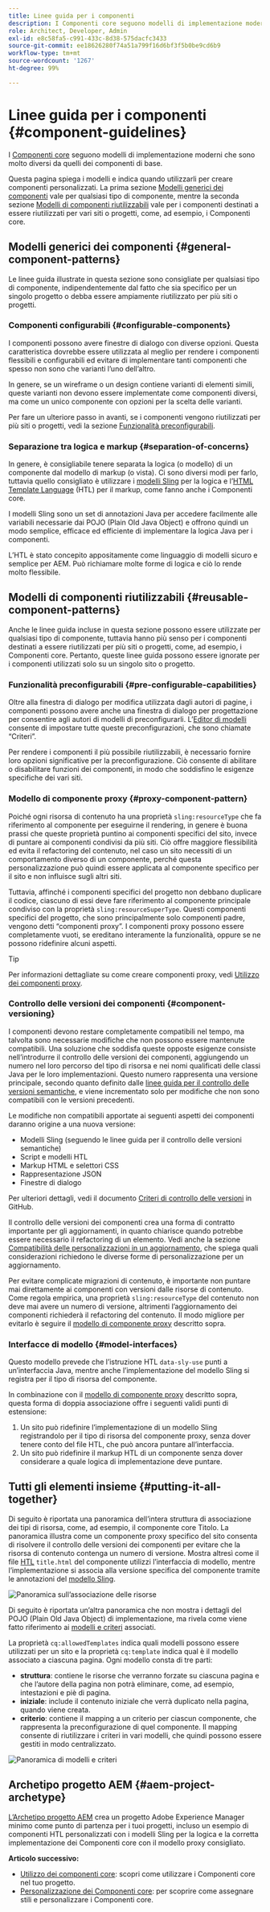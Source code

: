 ```yaml
---
title: Linee guida per i componenti
description: I Componenti core seguono modelli di implementazione moderni che sono molto diversi da quelli dei componenti di base.
role: Architect, Developer, Admin
exl-id: e8c58fa5-c991-433c-8d38-575dacfc3433
source-git-commit: ee18626280f74a51a799f16d6bf3f5b0be9cd6b9
workflow-type: tm+mt
source-wordcount: '1267'
ht-degree: 99%

---
```


# Linee guida per i componenti {#component-guidelines}

I [Componenti core](overview.md) seguono modelli di implementazione moderni che sono molto diversi da quelli dei componenti di base.

Questa pagina spiega i modelli e indica quando utilizzarli per creare componenti personalizzati. La prima sezione [Modelli generici dei componenti](#general-component-patterns) vale per qualsiasi tipo di componente, mentre la seconda sezione [Modelli di componenti riutilizzabili](#reusable-component-patterns) vale per i componenti destinati a essere riutilizzati per vari siti o progetti, come, ad esempio, i Componenti core.

## Modelli generici dei componenti {#general-component-patterns}

Le linee guida illustrate in questa sezione sono consigliate per qualsiasi tipo di componente, indipendentemente dal fatto che sia specifico per un singolo progetto o debba essere ampiamente riutilizzato per più siti o progetti.

### Componenti configurabili {#configurable-components}

I componenti possono avere finestre di dialogo con diverse opzioni. Questa caratteristica dovrebbe essere utilizzata al meglio per rendere i componenti flessibili e configurabili ed evitare di implementare tanti componenti che spesso non sono che varianti l’uno dell’altro.

In genere, se un wireframe o un design contiene varianti di elementi simili, queste varianti non devono essere implementate come componenti diversi, ma come un unico componente con opzioni per la scelta delle varianti.

Per fare un ulteriore passo in avanti, se i componenti vengono riutilizzati per più siti o progetti, vedi la sezione [Funzionalità preconfigurabili](#pre-configurable-capabilities).

### Separazione tra logica e markup {#separation-of-concerns}

In genere, è consigliabile tenere separata la logica (o modello) di un componente dal modello di markup (o vista). Ci sono diversi modi per farlo, tuttavia quello consigliato è utilizzare i [modelli Sling](https://sling.apache.org/documentation/bundles/models.html) per la logica e l’[HTML Template Language](https://experienceleague.adobe.com/docs/experience-manager-htl/using/overview.html?lang=it) (HTL) per il markup, come fanno anche i Componenti core.

I modelli Sling sono un set di annotazioni Java per accedere facilmente alle variabili necessarie dai POJO (Plain Old Java Object) e offrono quindi un modo semplice, efficace ed efficiente di implementare la logica Java per i componenti.

L’HTL è stato concepito appositamente come linguaggio di modelli sicuro e semplice per AEM. Può richiamare molte forme di logica e ciò lo rende molto flessibile.

## Modelli di componenti riutilizzabili {#reusable-component-patterns}

Anche le linee guida incluse in questa sezione possono essere utilizzate per qualsiasi tipo di componente, tuttavia hanno più senso per i componenti destinati a essere riutilizzati per più siti o progetti, come, ad esempio, i Componenti core. Pertanto, queste linee guida possono essere ignorate per i componenti utilizzati solo su un singolo sito o progetto.

### Funzionalità preconfigurabili {#pre-configurable-capabilities}

Oltre alla finestra di dialogo per modifica utilizzata dagli autori di pagine, i componenti possono avere anche una finestra di dialogo per progettazione per consentire agli autori di modelli di preconfigurarli. L’[Editor di modelli](https://experienceleague.adobe.com/docs/experience-manager-cloud-service/sites/authoring/features/templates.html?lang=it) consente di impostare tutte queste preconfigurazioni, che sono chiamate “Criteri”.

Per rendere i componenti il più possibile riutilizzabili, è necessario fornire loro opzioni significative per la preconfigurazione. Ciò consente di abilitare o disabilitare funzioni dei componenti, in modo che soddisfino le esigenze specifiche dei vari siti.

### Modello di componente proxy {#proxy-component-pattern}

Poiché ogni risorsa di contenuto ha una proprietà `sling:resourceType` che fa riferimento al componente per eseguirne il rendering, in genere è buona prassi che queste proprietà puntino ai componenti specifici del sito, invece di puntare ai componenti condivisi da più siti. Ciò offre maggiore flessibilità ed evita il refactoring del contenuto, nel caso un sito necessiti di un comportamento diverso di un componente, perché questa personalizzazione può quindi essere applicata al componente specifico per il sito e non influisce sugli altri siti.

Tuttavia, affinché i componenti specifici del progetto non debbano duplicare il codice, ciascuno di essi deve fare riferimento al componente principale condiviso con la proprietà `sling:resourceSuperType`. Questi componenti specifici del progetto, che sono principalmente solo componenti padre, vengono detti “componenti proxy”. I componenti proxy possono essere completamente vuoti, se ereditano interamente la funzionalità, oppure se ne possono ridefinire alcuni aspetti.

>[!TIP]
>
>Per informazioni dettagliate su come creare componenti proxy, vedi [Utilizzo dei componenti proxy](/help/get-started/using.md#create-proxy-components).

### Controllo delle versioni dei componenti {#component-versioning}

I componenti devono restare completamente compatibili nel tempo, ma talvolta sono necessarie modifiche che non possono essere mantenute compatibili. Una soluzione che soddisfa queste opposte esigenze consiste nell’introdurre il controllo delle versioni dei componenti, aggiungendo un numero nel loro percorso del tipo di risorsa e nei nomi qualificati delle classi Java per le loro implementazioni. Questo numero rappresenta una versione principale, secondo quanto definito dalle [linee guida per il controllo delle versioni semantiche](https://semver.org/), e viene incrementato solo per modifiche che non sono compatibili con le versioni precedenti.

Le modifiche non compatibili apportate ai seguenti aspetti dei componenti daranno origine a una nuova versione:

* Modelli Sling (seguendo le linee guida per il controllo delle versioni semantiche)
* Script e modelli HTL
* Markup HTML e selettori CSS
* Rappresentazione JSON
* Finestre di dialogo

Per ulteriori dettagli, vedi il documento [Criteri di controllo delle versioni](https://github.com/adobe/aem-core-wcm-components/wiki/Versioning-Policies) in GitHub.

Il controllo delle versioni dei componenti crea una forma di contratto importante per gli aggiornamenti, in quanto chiarisce quando potrebbe essere necessario il refactoring di un elemento. Vedi anche la sezione [Compatibilità delle personalizzazioni in un aggiornamento](customizing.md#upgrade-compatibility-of-customizations), che spiega quali considerazioni richiedono le diverse forme di personalizzazione per un aggiornamento.

Per evitare complicate migrazioni di contenuto, è importante non puntare mai direttamente ai componenti con versioni dalle risorse di contenuto. Come regola empirica, una proprietà `sling:resourceType` del contenuto non deve mai avere un numero di versione, altrimenti l’aggiornamento dei componenti richiederà il refactoring del contenuto. Il modo migliore per evitarlo è seguire il [modello di componente proxy](#proxy-component-pattern) descritto sopra.

### Interfacce di modello {#model-interfaces}

Questo modello prevede che l’istruzione HTL `data-sly-use` punti a un’interfaccia Java, mentre anche l’implementazione del modello Sling si registra per il tipo di risorsa del componente.

In combinazione con il [modello di componente proxy](#proxy-component-pattern) descritto sopra, questa forma di doppia associazione offre i seguenti validi punti di estensione:

1. Un sito può ridefinire l’implementazione di un modello Sling registrandolo per il tipo di risorsa del componente proxy, senza dover tenere conto del file HTL, che può ancora puntare all’interfaccia.
1. Un sito può ridefinire il markup HTL di un componente senza dover considerare a quale logica di implementazione deve puntare.

## Tutti gli elementi insieme {#putting-it-all-together}

Di seguito è riportata una panoramica dell’intera struttura di associazione dei tipi di risorsa, come, ad esempio, il componente core Titolo. La panoramica illustra come un componente proxy specifico del sito consenta di risolvere il controllo delle versioni dei componenti per evitare che la risorsa di contenuto contenga un numero di versione. Mostra altresì come il file [HTL](https://experienceleague.adobe.com/docs/experience-manager-htl/using/overview.html) `title.html` del componente utilizzi l’interfaccia di modello, mentre l’implementazione si associa alla versione specifica del componente tramite le annotazioni del [modello Sling](https://sling.apache.org/documentation/bundles/models.html).

![Panoramica sull’associazione delle risorse](/help/assets/chlimage_1-32.png)

Di seguito è riportata un’altra panoramica che non mostra i dettagli del POJO (Plain Old Java Object) di implementazione, ma rivela come viene fatto riferimento ai [modelli e criteri](https://experienceleague.adobe.com/docs/experience-manager-cloud-service/content/implementing/developing/full-stack/components-templates/templates.html) associati.

La proprietà `cq:allowedTemplates` indica quali modelli possono essere utilizzati per un sito e la proprietà `cq:template` indica qual è il modello associato a ciascuna pagina. Ogni modello consta di tre parti:

* **struttura**: contiene le risorse che verranno forzate su ciascuna pagina e che l’autore della pagina non potrà eliminare, come, ad esempio, intestazioni e piè di pagina.
* **iniziale**: include il contenuto iniziale che verrà duplicato nella pagina, quando viene creata.
* **criterio**: contiene il mapping a un criterio per ciascun componente, che rappresenta la preconfigurazione di quel componente. Il mapping consente di riutilizzare i criteri in vari modelli, che quindi possono essere gestiti in modo centralizzato.

![Panoramica di modelli e criteri](/help/assets/screen_shot_2018-12-07at093102.png)

## Archetipo progetto AEM {#aem-project-archetype}

[L’Archetipo progetto AEM](/help/developing/archetype/overview.md) crea un progetto Adobe Experience Manager minimo come punto di partenza per i tuoi progetti, incluso un esempio di componenti HTL personalizzati con i modelli Sling per la logica e la corretta implementazione dei Componenti core con il modello proxy consigliato.

**Articolo successivo:**

* [Utilizzo dei componenti core](/help/get-started/using.md): scopri come utilizzare i Componenti core nel tuo progetto.
* [Personalizzazione dei Componenti core](customizing.md): per scoprire come assegnare stili e personalizzare i Componenti core.

